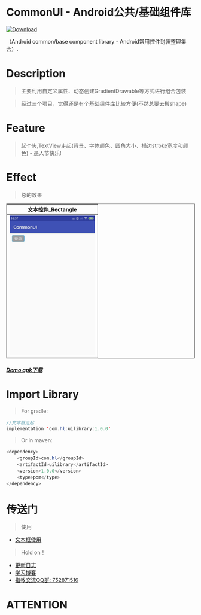 # CommonUI - Android公共/基础组件库
[ ![Download](https://api.bintray.com/packages/resetmyself/holdon/commonui/images/download.svg?version=1.0.0) ](https://bintray.com/resetmyself/holdon/commonui/1.0.0/link) 

（Android common/base component library - Android常用控件封装整理集合）.  
# Description
>主要利用自定义属性、动态创建GradientDrawable等方式进行组合包装  

>经过三个项目，觉得还是有个基础组件库比较方便(不然总要去搬shape)  

# Feature  

>起个头,TextView走起(背景、字体颜色、圆角大小、描边stroke宽度和颜色) - 愚人节快乐!  

# Effect  
>总的效果 
  
<table border="1">
  <tr>
    <th>文本控件_Rectangle</th>
  </tr>
  <tr>
    <td><img src="https://github.com/FanChael/CommonUI/blob/master/doc/2019.04.01_stextview_rectangle.jpg" width="228" height="374" alt="文本控件_Rectangle"/></td>
  </tr>
</table> 

##### [Demo apk下载](https://github.com/FanChael/CommonUI/blob/master/doc/app-debug.apk)

# Import Library  
>For gradle:  
```Java
//文本框走起
implementation 'com.hl:uilibrary:1.0.0'
```
>Or in maven:  
```Java
<dependency>
    <groupId>com.hl</groupId>
    <artifactId>uilibrary</artifactId>
    <version>1.0.0</version>
    <type>pom</type>
</dependency>
```
# 传送门  
> 使用
* [文本框使用](https://github.com/FanChael/CommonUI/blob/master/doc/library/stextview_guid.md)

> Hold on！
* [更新日志](https://github.com/FanChael/CommonUI/blob/master/doc/library/update_guid.md)
* [学习博客](https://github.com/FanChael/CommonUI/blob/master/doc/library/study_guid.md)
* [指教交流QQ群: 752871516](https://github.com/FanChael/CommonUI#传送门)

# ATTENTION 
